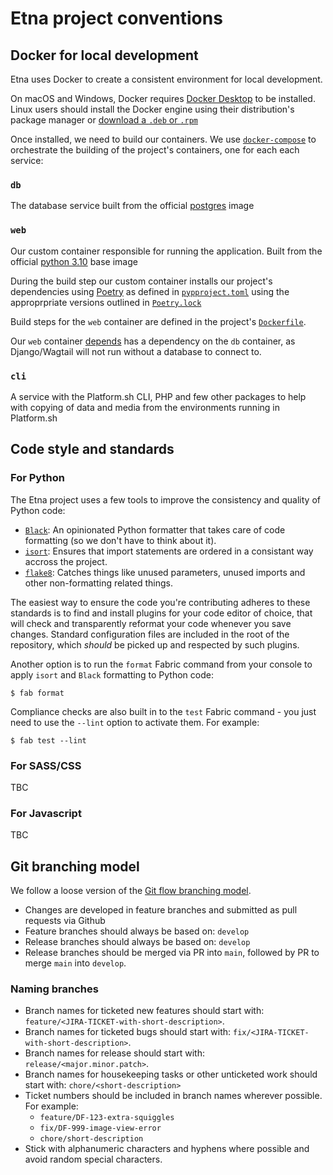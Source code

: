 # Etna project conventions

## Docker for local development

Etna uses Docker to create a consistent environment for local development.

On macOS and Windows, Docker requires [Docker
Desktop](https://www.docker.com/products/docker-desktop) to be installed. Linux
users should install the Docker engine using their distribution's package
manager or [download a `.deb` or
`.rpm`](https://docs.docker.com/engine/install/)

Once installed, we need to build our containers. We use
[`docker-compose`](https://docs.docker.com/compose/) to orchestrate the
building of the project's containers, one for each each service:

### `db`

The database service built from the official [postgres](https://hub.docker.com/_/postgres/) image

### `web`

Our custom container responsible for running the application. Built from the
official [python 3.10](https://hub.docker.com/_/python/) base image

During the build step our custom container installs our project's dependencies
using [Poetry](https://python-poetry.org) as defined in
[`pypproject.toml`](pyproject.toml) using the approprpriate versions outlined
in [`Poetry.lock`](Poetry.lock)

Build steps for the `web` container are defined in the project's [`Dockerfile`](Dockerfile).

Our `web` container
[depends](https://docs.docker.com/compose/compose-file/compose-file-v3/#depends_on)
has a dependency on the `db` container, as Django/Wagtail will not run without a database to connect to.

### `cli`

A service with the Platform.sh CLI, PHP and few other packages to help with copying of data and media from the environments running in Platform.sh

## Code style and standards

### For Python

The Etna project uses a few tools to improve the consistency and quality of Python code:

- [``Black``](https://black.readthedocs.io/en/stable/): An opinionated Python formatter that takes care of code formatting (so we don't have to think about it).
- [``isort``](https://pycqa.github.io/isort/): Ensures that import statements are ordered in a consistant way accross the project.
- [``flake8``](https://flake8.pycqa.org/en/stable/): Catches things like unused parameters, unused imports and other non-formatting related things.

The easiest way to ensure the code you're contributing adheres to these standards is to find and install plugins for your code editor of choice, that will check and transparently reformat your code whenever you save changes. Standard configuration files are included in the root of the repository, which *should* be picked up and respected by such plugins.

Another option is to run the `format` Fabric command from your console to apply `isort` and `Black` formatting to Python code:

```console
$ fab format
```

Compliance checks are also built in to the `test` Fabric command - you just need to use the ``--lint`` option to activate them. For example:

```console
$ fab test --lint
```

### For SASS/CSS

TBC

### For Javascript

TBC

## Git branching model

We follow a loose version of the [Git flow branching model](https://nvie.com/posts/a-successful-git-branching-model/).

- Changes are developed in feature branches and submitted as pull requests via Github
- Feature branches should always be based on: `develop`
- Release branches should always be based on: `develop`
- Release branches should be merged via PR into `main`, followed by PR to merge `main` into `develop`.

### Naming branches

- Branch names for ticketed new features should start with: `feature/<JIRA-TICKET-with-short-description>`.
- Branch names for ticketed bugs should start with: `fix/<JIRA-TICKET-with-short-description>`.
- Branch names for release should start with: `release/<major.minor.patch>`.
- Branch names for housekeeping tasks or other unticketed work should start with: `chore/<short-description>`
- Ticket numbers should be included in branch names wherever possible. For example:
  - `feature/DF-123-extra-squiggles`
  - `fix/DF-999-image-view-error`
  - `chore/short-description`
- Stick with alphanumeric characters and hyphens where possible and avoid random special characters.
